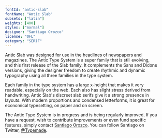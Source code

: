 ```yaml
---
fontId: "antic-slab"
fontName: "Antic Slab"
subsets: ["latin"]
weights: [400]
styles: ["normal"]
designer: "Santiago Orozco"
license: "OFL"
category: "SERIF"
---
```


<p>Antic Slab was designed for use in the headlines of newspapers and magazines. The Antic Type System is a super family that is still evolving, and this first release of the Slab family. It complements the Sans and Didone versions, giving the designer freedom to create rhythmic and dynamic typography using all three families in the type system.</p> <p>Each family in the type system has a large x-height that makes it very readable, especially on the web. Each also has slight stress derived from handwriting. Antic Slab's discreet slab serifs give it a strong presence in layouts. With modern proportions and condensed letterforms, it is great for economical typesetting, on paper and on screen.</p> <p>The Antic Type System is in progress and is being regularly improved. If you have a request, wish to contribute improvements or even fund specific features, simply contact <a href="mailto:hi@typemade.mx">Santiago Orozco</a>. You can follow Santiago on Twitter, <a href="http://twitter.com/Typemade">@Typemade</a>.</p>
